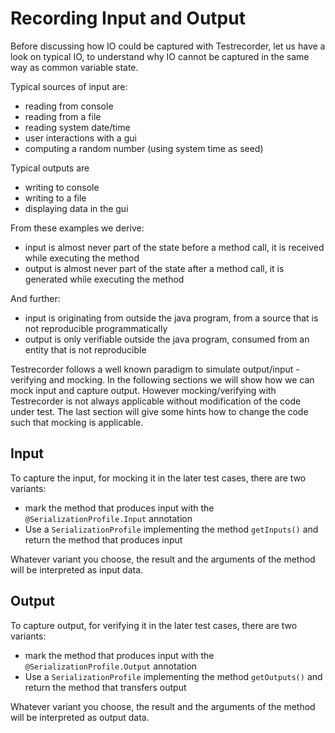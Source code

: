 Recording Input and Output
==========================

Before discussing how IO could be captured with Testrecorder, let us have a look on typical IO, to understand why IO cannot be captured in the same way as common variable state.

Typical sources of input are:
* reading from console
* reading from a file
* reading system date/time
* user interactions with a gui
* computing a random number (using system time as seed)

Typical outputs are
* writing to console
* writing to a file
* displaying data in the gui

From these examples we derive:
* input is almost never part of the state before a method call, it is received while executing the method
* output is almost never part of the state after a method call, it is generated while executing the method

And further:
* input is originating from outside the java program, from a source that is not reproducible programmatically
* output is only verifiable outside the java program, consumed from an entity that is not reproducible

Testrecorder follows a well known paradigm to simulate output/input - verifying and mocking. In the following sections we will show how we can mock input and capture output. However mocking/verifying with Testrecorder is not always applicable without modification of the code under test. The last section will give some hints how to change the code such that mocking is applicable.

## Input

To capture the input, for mocking it in the later test cases, there are two variants:
* mark the method that produces input with the `@SerializationProfile.Input` annotation
* Use a `SerializationProfile` implementing the method `getInputs()` and return the method that produces input

Whatever variant you choose, the result and the arguments of the method will be interpreted as input data.

## Output

To capture output, for verifying it in the later test cases, there are two variants:
* mark the method that produces input with the `@SerializationProfile.Output` annotation
* Use a `SerializationProfile` implementing the method `getOutputs()` and return the method that transfers output

Whatever variant you choose, the result and the arguments of the method will be interpreted as output data.


